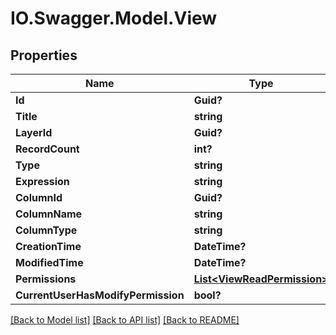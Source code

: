 # IO.Swagger.Model.View
## Properties

Name | Type | Description | Notes
------------ | ------------- | ------------- | -------------
**Id** | **Guid?** |  | [optional] 
**Title** | **string** |  | [optional] 
**LayerId** | **Guid?** |  | [optional] 
**RecordCount** | **int?** |  | [optional] 
**Type** | **string** |  | [optional] 
**Expression** | **string** |  | [optional] 
**ColumnId** | **Guid?** |  | [optional] 
**ColumnName** | **string** |  | [optional] 
**ColumnType** | **string** |  | [optional] 
**CreationTime** | **DateTime?** |  | [optional] 
**ModifiedTime** | **DateTime?** |  | [optional] 
**Permissions** | [**List&lt;ViewReadPermission&gt;**](ViewReadPermission.md) |  | [optional] 
**CurrentUserHasModifyPermission** | **bool?** |  | [optional] 

[[Back to Model list]](../README.md#documentation-for-models) [[Back to API list]](../README.md#documentation-for-api-endpoints) [[Back to README]](../README.md)

